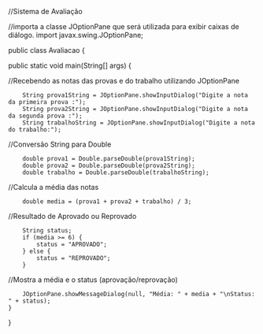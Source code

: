 //Sistema de Avaliação


//importa a classe JOptionPane que será utilizada para exibir caixas de diálogo.
import javax.swing.JOptionPane; 

public class Avaliacao {

public static void main(String[] args) {
        
//Recebendo as notas das provas e do trabalho utilizando JOptionPane

        String prova1String = JOptionPane.showInputDialog("Digite a nota da primeira prova :");
        String prova2String = JOptionPane.showInputDialog("Digite a nota da segunda prova :");
        String trabalhoString = JOptionPane.showInputDialog("Digite a nota do trabalho:");

        
//Conversão String para Double

        double prova1 = Double.parseDouble(prova1String);
        double prova2 = Double.parseDouble(prova2String);
        double trabalho = Double.parseDouble(trabalhoString);

        
//Calcula a média das notas

        double media = (prova1 + prova2 + trabalho) / 3;


//Resultado de Aprovado ou Reprovado

        String status;
        if (media >= 6) {
            status = "APROVADO";
        } else {
            status = "REPROVADO";
        }

//Mostra a média e o status (aprovação/reprovação)

        JOptionPane.showMessageDialog(null, "Média: " + media + "\nStatus: " + status);
    }
}